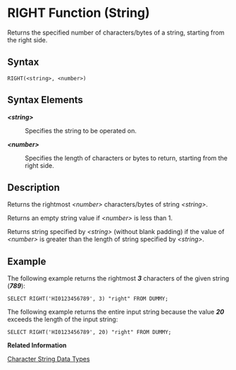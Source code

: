<!-- loio20e6862e75191014af8d997e620c1ee8 -->

# RIGHT Function \(String\)

Returns the specified number of characters/bytes of a string, starting from the right side.



<a name="loio20e6862e75191014af8d997e620c1ee8__sql_function_right_1sql_function_right_syntax"/>

## Syntax

```
RIGHT(<string>, <number>)
```



## Syntax Elements


<dl>
<dt><b>

*<string\>*

</b></dt>
<dd>

Specifies the string to be operated on.



</dd><dt><b>

*<number\>*

</b></dt>
<dd>

Specifies the length of characters or bytes to return, starting from the right side.



</dd>
</dl>



<a name="loio20e6862e75191014af8d997e620c1ee8__sql_function_right_1sql_function_right_description"/>

## Description

Returns the rightmost *<number\>* characters/bytes of string *<string\>*.

Returns an empty string value if *<number\>* is less than 1.

Returns string specified by *<string\>* \(without blank padding\) if the value of *<number\>* is greater than the length of string specified by *<string\>*.



<a name="loio20e6862e75191014af8d997e620c1ee8__sql_function_right_1sql_function_right_examples"/>

## Example

The following example returns the rightmost ***3*** characters of the given string \(***789***\):

```
SELECT RIGHT('HI0123456789', 3) "right" FROM DUMMY;
```

The following example returns the entire input string because the value ***20*** exceeds the length of the input string:

```
SELECT RIGHT('HI0123456789', 20) "right" FROM DUMMY;
```

**Related Information**  


[Character String Data Types](../character-string-data-types-a33f788.md "Character string data types are used to store values that contain character strings.")

